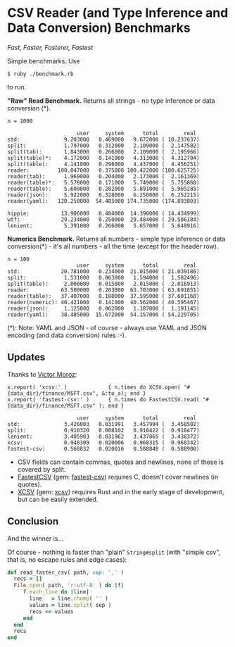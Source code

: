 # CSV Reader (and Type Inference and Data Conversion) Benchmarks


_Fast, Faster, Fasterer, Fastest_


Simple benchmarks.
Use

    $ ruby ./benchmark.rb

to run.



**"Raw" Read Benchmark.**  Returns all strings - no type inference or data conversion (*).


```
n = 1000

                      user     system      total        real
std:              9.203000   0.469000   9.672000 ( 10.237637)
split:            1.797000   0.312000   2.109000 (  2.147582)
split(tab):       1.843000   0.266000   2.109000 (  2.195966)
split(table)*:    4.172000   0.141000   4.313000 (  4.312704)
split(table):     4.141000   0.296000   4.437000 (  4.456251)
reader:         100.047000   0.375000 100.422000 (100.625725)
reader(tab):      1.969000   0.204000   2.173000 (  2.161369)
reader(table)*:   5.578000   0.171000   5.749000 (  5.755868)
reader(table):    5.609000   0.282000   5.891000 (  5.905285)
reader(json):     5.922000   0.328000   6.250000 (  6.252215)
reader(yaml):   120.250000  54.485000 174.735000 (174.893803)

hippie:          13.906000   0.484000  14.390000 ( 14.434999)
wtf:             29.234000   0.250000  29.484000 ( 29.506184)
lenient:          5.391000   0.266000   5.657000 (  5.648916)
```



**Numerics Benchmark.**  Returns all numbers - simple type inference or data conversion(*) - it's all numbers - all the time (except for the header row).



```
n = 100
                      user     system      total        real
std:             20.781000   0.234000  21.015000 ( 21.039186)
split:            1.531000   0.063000   1.594000 (  1.582496)
split(table):     2.000000   0.015000   2.015000 (  2.016913)
reader:          63.500000   0.203000  63.703000 ( 63.691851)
reader(table):   37.407000   0.188000  37.595000 ( 37.601160)
reader(numeric): 40.421000   0.141000  40.562000 ( 40.595467)
reader(json):     1.125000   0.062000   1.187000 (  1.191145)
reader(yaml):    38.485000  15.672000  54.157000 ( 54.229705)
```


(*): Note: YAML and JSON - of course - always use YAML and JSON encoding (and data conversion) rules :-).



## Updates

Thanks to [Victor Moroz](https://github.com/v66moroz):

```
x.report( 'xcsv:' )             { n.times do XCSV.open( "#{data_dir}/finance/MSFT.csv", &:to_a); end }
x.report( 'fastest-csv:' )      { n.times do FastestCSV.read( "#{data_dir}/finance/MSFT.csv" ); end }

                      user     system      total        real
std:              3.426003   0.031991   3.457994 (  3.458502)
split:            0.910320   0.008102   0.918422 (  0.918477)
lenient:          3.405903   0.031962   3.437865 (  3.438372)
xcsv:             0.948309   0.020006   0.968315 (  0.968342)
fastest-csv:      0.568832   0.020016   0.588848 (  0.588900)
```

- CSV fields can contain commas, quotes and newlines, none of these is covered by split.
- [FastestCSV](https://github.com/brightcode/fastest-csv) (gem: [fastest-csv](https://rubygems.org/gems/fastest-csv)) requires C, doesn't cover newlines (in quotes).
- [XCSV](https://github.com/v66moroz/xcsv) (gem: [xcsv](https://rubygems.org/gems/xcsv)) requires Rust and in the early stage of development, but can be easily extended.



## Conclusion

And the winner is...


Of course - nothing is faster than "plain" `String#split` (with "simple csv", that is, no escape rules and edge cases):


``` ruby
def read_faster_csv( path, sep: ',' )
  recs = []
  File.open( path, 'r:utf-8' ) do |f|
     f.each_line do |line|
       line   = line.chomp( '' )
       values = line.split( sep )
       recs << values
     end
  end
  recs
end
```
